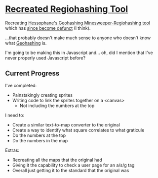 # [Recreated Regiohashing Tool](https://thexxos.github.io/regiohash/)
Recreating [Hessophane's Geohashing Minesweeper-Regiohashing tool](https://geohashing.site/geohashing/User:Hessophanes/Regiohashing) which has [since become defunct](http://hessophanes.de/xkcd/xkcdregio.cgi?about) (I think).

...that probably doesn't make much sense to anyone who doesn't know what [Geohashing](https://geohashing.site/geohashing/Main_Page) is.

I'm going to be making this in Javascript and... oh, did I mention that I've never properly used Javascript before?

## Current Progress
I've completed:
- Painstakingly creating sprites
- Writing code to link the sprites together on a \<canvas>
  - Not including the numbers at the top

I need to:
- Create a similar text-to-map converter to the original
- Create a way to identify what square correlates to what graticule
- Do the numbers at the top
- Do the numbers in the map

Extras:
- Recreating all the maps that the original had
- Giving it the capability to check a user page for an a/s/g tag
- Overall just getting it to the standard that the original was
